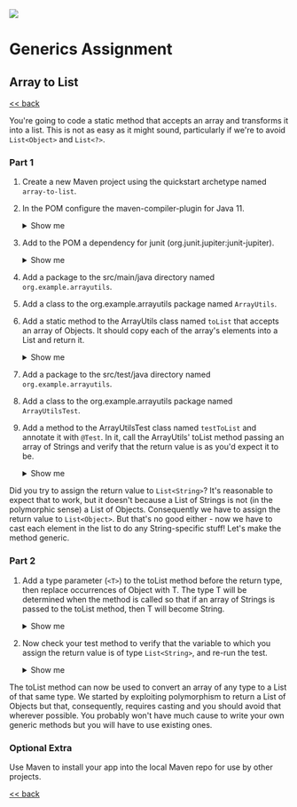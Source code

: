 <img src="https://github.com/stayahead-training/shared/blob/master/stayahead.png" />

# Generics Assignment

## Array to List

[<< back](../../../../README.md#generics)

You're going to code a static method that accepts an array and transforms it into a list. This is not as easy as it might sound, particularly if we're to avoid `List<Object>` and `List<?>`.

### Part 1

1. Create a new Maven project using the quickstart archetype named `array-to-list`.

2. In the POM configure the maven-compiler-plugin for Java 11.<details>
    <summary>Show me</summary>

    ```xml
    <properties>
      <maven.compiler.source>17</maven.compiler.source>
      <maven.compiler.target>17</maven.compiler.target>
    </properties>
    ```
</details>

3. Add to the POM a dependency for junit (org.junit.jupiter:junit-jupiter).<details>
    <summary>Show me</summary>

    ```xml
    <dependencies>
      <dependency>
        <groupId>org.junit.jupiter</groupId>
        <artifactId>junit-jupiter</artifactId>
        <version>5.8.2</version> <!-- or whatever is the latest version -->
        <scope>test</scope>
      </dependency>
    </dependencies>
    ```
</details>

4. Add a package to the src/main/java directory named `org.example.arrayutils`.

5. Add a class to the org.example.arrayutils package named `ArrayUtils`.

6. Add a static method to the ArrayUtils class named `toList` that accepts an array of Objects. It should copy each of the array's elements into a List and return it.<details>
    <summary>Show me</summary>

    ```java
    public static List<Object> toList(Object[] array) {
      var list = new LinkedList<>();
      for (var object : array) {
        list.add(object);
      }
      return list;
    }
    ```
</details>

7. Add a package to the src/test/java directory named `org.example.arrayutils`. 

8. Add a class to the org.example.arrayutils package named `ArrayUtilsTest`.

9. Add a method to the ArrayUtilsTest class named `testToList` and annotate it with `@Test`. In it, call the ArrayUtils' toList method passing an array of Strings and verify that the return value is as you'd expect it to be.<details>
    <summary>Show me</summary>

    ```java
    @Test
    public void testToList() {
      var list = ArrayUtils.toList(new String[] {"a", "b", "c"});
      assertTrue(list.contains("a"));
      assertTrue(list.contains("b"));
      assertTrue(list.contains("c"));
      assertEquals(3, list.size());
    }
    ```
</details>

Did you try to assign the return value to `List<String>`? It's reasonable to expect that to work, but it doesn't because a List of Strings is not (in the polymorphic sense) a List of Objects. Consequently we have to assign the return value to `List<Object>`. But that's no good either - now we have to cast each element in the list to do any String-specific stuff! Let's make the method generic.

### Part 2

1. Add a type parameter (`<T>`) to the toList method before the return type, then replace occurrences of Object with T. The type T will be determined when the method is called so that if an array of Strings is passed to the toList method, then T will become String.<details>
    <summary>Show me</summary>

    ```java
    public static <T> List<T> toList(T[] array) {
      var list = new LinkedList<T>();
      for (var object : array) {
        list.add(object);
      }
      return list;
    }
    ```
</details> 

2. Now check your test method to verify that the variable to which you assign the return value is of type `List<String>`, and re-run the test.<details>
    <summary>Show me</summary>

    ```java
    @Test
    public void testToList() {
      var list = ArrayUtils.toList(new String[] {"a", "b", "c"}); // <-- return value is assigned to List<String>
      assertTrue(list.contains("a"));
      assertTrue(list.contains("b"));
      assertTrue(list.contains("c"));
      assertEquals(3, list.size());
    }
    ```
</details>

The toList method can now be used to convert an array of any type to a List of that same type. We started by exploiting polymorphism to return a List of Objects but that, consequently, requires casting and you should avoid that wherever possible. You probably won't have much cause to write your own generic methods but you will have to use existing ones. 

### Optional Extra

Use Maven to install your app into the local Maven repo for use by other projects.

[<< back](../../../../README.md#generics)